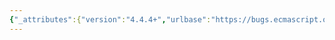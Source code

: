 ```yaml
---
{"_attributes":{"version":"4.4.4+","urlbase":"https://bugs.ecmascript.org/","maintainer":"dherman@mozilla.com"},"bug":{"bug_id":3502,"creation_ts":"2014-12-26 21:44:00 -0800","short_desc":"26.2.1: incomplete","delta_ts":"2015-03-05 09:10:26 -0800","product":"Draft for 6th Edition","component":"editorial issue","version":"Rev 30: December 24, 2014 Draft","rep_platform":"All","op_sys":"All","bug_status":"RESOLVED","resolution":"FIXED","priority":"Normal","bug_severity":"normal","everconfirmed":true,"reporter":{"uid":"jmdyck","name":"Michael Dyck"},"assigned_to":{"uid":"allen","name":"Allen Wirfs-Brock"},"long_desc":[{"commentid":11255,"comment_count":0,"who":{"uid":"jmdyck","name":"Michael Dyck"},"bug_when":"2014-12-26 21:44:14 -0800","thetext":"26.2.1 \"The Proxy Constructor Function\" says\n    The Proxy Constructor is a B\nand that's it."},{"commentid":11259,"comment_count":1,"who":{"uid":"allen","name":"Allen Wirfs-Brock"},"bug_when":"2014-12-29 15:30:02 -0800","thetext":"This appears to be a PDF rendering problem.  I poked at the text to so see if I can perturb it.\n\nI keep this open so we can keep an eye on this."},{"commentid":11329,"comment_count":2,"who":{"uid":"allen","name":"Allen Wirfs-Brock"},"bug_when":"2015-01-13 10:40:32 -0800","thetext":"see ok in the rev31 html"},{"commentid":11335,"comment_count":3,"who":{"uid":"allen","name":"Allen Wirfs-Brock"},"bug_when":"2015-01-13 12:33:35 -0800","thetext":"(In reply to Allen Wirfs-Brock from comment #2)\n> see ok in the rev31 html\n\nderr, seems ok"},{"commentid":12086,"comment_count":4,"who":{"uid":"allen","name":"Allen Wirfs-Brock"},"bug_when":"2015-02-03 18:39:21 -0800","thetext":"The second paragraph is mostly missing in the Rev32 PDF.\n\nI moved it into 26.2.2, which seems like a better place for.  Weill see if this fixes things for Reg33"},{"commentid":13339,"comment_count":5,"who":{"uid":"allen","name":"Allen Wirfs-Brock"},"bug_when":"2015-02-24 17:04:25 -0800","thetext":"in rev34 the second paragraph on 26.2.2 is still mostly missing the PDFs.\n\nThat paragraph has tiny purple dots underlining it which apparently are Word \"smart tag\" indicators.  It isn't clear how to get rid of them, so I retyped the paragraph and deleted the old one.\n\nstill need to generate a pdf and verify that this fixed it."},{"commentid":13570,"comment_count":6,"who":{"uid":"allen","name":"Allen Wirfs-Brock"},"bug_when":"2015-03-05 09:10:26 -0800","thetext":"The PDF for Rev35 looks fine, so\n\nfixed in rev35"}]}}
---
```

